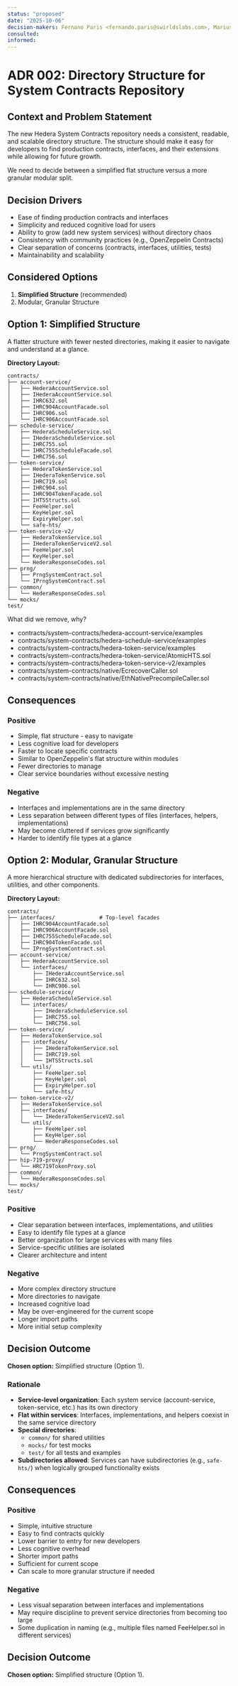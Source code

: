 ```yaml
---
status: "proposed"
date: "2025-10-06"
decision-makers: Fernano Paris <fernando.paris@swirldslabs.com>, Mariusz Jasuwienas <mariusz.jasuwienas@arianelabs.com>, Michal Walczak <michal.walczak@arianelabs.com>, Piotr Swierzy <piotr.swierzy@arianelabs.com>
consulted:
informed:
---
```


# ADR 002: Directory Structure for System Contracts Repository

## Context and Problem Statement

The new Hedera System Contracts repository needs a consistent, readable, and scalable directory structure. The structure should make it easy for developers to find production contracts, interfaces, and their extensions while allowing for future growth.

We need to decide between a simplified flat structure versus a more granular modular split.

## Decision Drivers

- Ease of finding production contracts and interfaces
- Simplicity and reduced cognitive load for users
- Ability to grow (add new system services) without directory chaos
- Consistency with community practices (e.g., OpenZeppelin Contracts)
- Clear separation of concerns (contracts, interfaces, utilities, tests)
- Maintainability and scalability

## Considered Options

1. **Simplified Structure** (recommended)
2. Modular, Granular Structure

## Option 1: Simplified Structure

A flatter structure with fewer nested directories, making it easier to navigate and understand at a glance.

**Directory Layout:**

```
contracts/
├── account-service/
│   ├── HederaAccountService.sol
│   ├── IHederaAccountService.sol
│   ├── IHRC632.sol
│   ├── IHRC904AccountFacade.sol
│   ├── IHRC906.sol
│   └── IHRC906AccountFacade.sol
├── schedule-service/
│   ├── HederaScheduleService.sol
│   ├── IHederaScheduleService.sol
│   ├── IHRC755.sol
│   ├── IHRC755ScheduleFacade.sol
│   └── IHRC756.sol
├── token-service/
│   ├── HederaTokenService.sol
│   ├── IHederaTokenService.sol
│   ├── IHRC719.sol
│   ├── IHRC904.sol
│   ├── IHRC904TokenFacade.sol
│   ├── IHTSStructs.sol
│   ├── FeeHelper.sol
│   ├── KeyHelper.sol
│   ├── ExpiryHelper.sol
│   └── safe-hts/
├── token-service-v2/
│   ├── HederaTokenService.sol
│   ├── IHederaTokenServiceV2.sol
│   ├── FeeHelper.sol
│   ├── KeyHelper.sol
│   └── HederaResponseCodes.sol
├── prng/
│   ├── PrngSystemContract.sol
│   └── IPrngSystemContract.sol
├── common/
│   └── HederaResponseCodes.sol
└── mocks/
test/
```
What did we remove, why?
- contracts/system-contracts/hedera-account-service/examples
- contracts/system-contracts/hedera-schedule-service/examples
- contracts/system-contracts/hedera-token-service/examples
- contracts/system-contracts/hedera-token-service/AtomicHTS.sol
- contracts/system-contracts/hedera-token-service-v2/examples
- contracts/system-contracts/native/EcrecoverCaller.sol
- contracts/system-contracts/native/EthNativePrecompileCaller.sol

## Consequences

### Positive

- Simple, flat structure - easy to navigate
- Less cognitive load for developers
- Faster to locate specific contracts
- Similar to OpenZeppelin's flat structure within modules
- Fewer directories to manage
- Clear service boundaries without excessive nesting

### Negative

- Interfaces and implementations are in the same directory
- Less separation between different types of files (interfaces, helpers, implementations)
- May become cluttered if services grow significantly
- Harder to identify file types at a glance

## Option 2: Modular, Granular Structure

A more hierarchical structure with dedicated subdirectories for interfaces, utilities, and other components.

**Directory Layout:**

```
contracts/
├── interfaces/              # Top-level facades
│   ├── IHRC904AccountFacade.sol
│   ├── IHRC906AccountFacade.sol
│   ├── IHRC755ScheduleFacade.sol
│   ├── IHRC904TokenFacade.sol
│   └── IPrngSystemContract.sol
├── account-service/
│   ├── HederaAccountService.sol
│   └── interfaces/
│       ├── IHederaAccountService.sol
│       ├── IHRC632.sol
│       └── IHRC906.sol
├── schedule-service/
│   ├── HederaScheduleService.sol
│   └── interfaces/
│       ├── IHederaScheduleService.sol
│       ├── IHRC755.sol
│       └── IHRC756.sol
├── token-service/
│   ├── HederaTokenService.sol
│   ├── interfaces/
│   │   ├── IHederaTokenService.sol
│   │   ├── IHRC719.sol
│   │   └── IHTSStructs.sol
│   └── utils/
│       ├── FeeHelper.sol
│       ├── KeyHelper.sol
│       ├── ExpiryHelper.sol
│       └── safe-hts/
├── token-service-v2/
│   ├── HederaTokenService.sol
│   ├── interfaces/
│   │   └── IHederaTokenServiceV2.sol
│   └── utils/
│       ├── FeeHelper.sol
│       ├── KeyHelper.sol
│       └── HederaResponseCodes.sol
├── prng/
│   └── PrngSystemContract.sol
├── hip-719-proxy/
│   └── HRC719TokenProxy.sol
├── common/
│   └── HederaResponseCodes.sol
└── mocks/
test/
```

### Positive

- Clear separation between interfaces, implementations, and utilities
- Easy to identify file types at a glance
- Better organization for large services with many files
- Service-specific utilities are isolated
- Clearer architecture and intent

### Negative

- More complex directory structure
- More directories to navigate
- Increased cognitive load
- May be over-engineered for the current scope
- Longer import paths
- More initial setup complexity

## Decision Outcome
**Chosen option:** Simplified structure (Option 1).

### Rationale

- **Service-level organization**: Each system service (account-service, token-service, etc.) has its own directory
- **Flat within services**: Interfaces, implementations, and helpers coexist in the same service directory
- **Special directories**:
  - `common/` for shared utilities
  - `mocks/` for test mocks
  - `test/` for all tests and examples
- **Subdirectories allowed**: Services can have subdirectories (e.g., `safe-hts/`) when logically grouped functionality exists

## Consequences

### Positive

- Simple, intuitive structure
- Easy to find contracts quickly
- Lower barrier to entry for new developers
- Less cognitive overhead
- Shorter import paths
- Sufficient for current scope
- Can scale to more granular structure if needed

### Negative

- Less visual separation between interfaces and implementations
- May require discipline to prevent service directories from becoming too large
- Some duplication in naming (e.g., multiple files named FeeHelper.sol in different services)

## Decision Outcome

**Chosen option:** Simplified structure (Option 1).